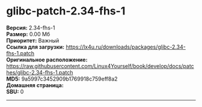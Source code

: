 # glibc-patch-2.34-fhs-1


**Версия:** 2.34-fhs-1<br />
**Размер:** 0.00 Мб<br />
**Приоритет:** Важный<br />
**Ссылка для загрузки:** https://lx4u.ru/downloads/packages/glibc-2.34-fhs-1.patch<br />
**Оригинальное расположение:** https://raw.githubusercontent.com/Linux4Yourself/book/develop/docs/patches/glibc-2.34-fhs-1.patch<br/>
**MD5:** 9a5997c3452909b1769918c759eff8a2<br />
**Домашняя страница:** 
<br />**SBU:** 0

***
